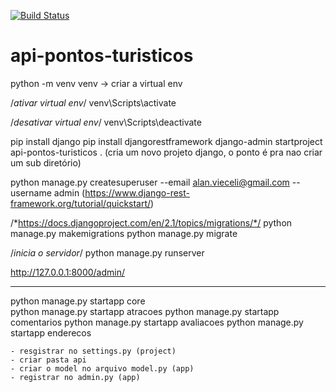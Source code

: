 [![Build Status](https://travis-ci.org/alansvieceli/api-pontos-turisticos.svg?branch=master)](https://travis-ci.org/alansvieceli/api-pontos-turisticos)

# api-pontos-turisticos


python -m venv venv -> criar a virtual env


/*ativar virtual env*/
venv\Scripts\activate

/*desativar virtual env*/
venv\Scripts\deactivate


pip install django
pip install djangorestframework
django-admin startproject api-pontos-turisticos .  (cria um novo projeto django, o ponto é pra nao criar um sub diretório)

python manage.py createsuperuser --email alan.vieceli@gmail.com --username admin    (https://www.django-rest-framework.org/tutorial/quickstart/)


/*https://docs.djangoproject.com/en/2.1/topics/migrations/*/
python manage.py makemigrations
python manage.py migrate

/*inicia o servidor*/
python manage.py runserver

http://127.0.0.1:8000/admin/

-------------------------------------------------------------------------------------------------------------------------------------------

python manage.py startapp core    
python manage.py startapp atracoes
python manage.py startapp comentarios
python manage.py startapp avaliacoes
python manage.py startapp enderecos


    - resgistrar no settings.py (project)
    - criar pasta api
    - criar o model no arquivo model.py (app)
    - registrar no admin.py (app)